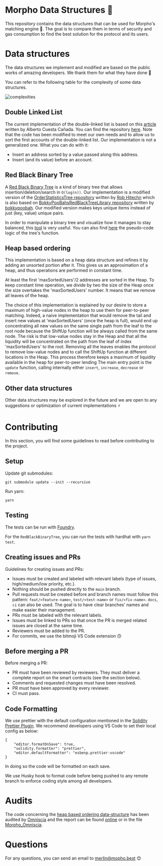 # Morpho Data Structures 🦋

This repository contains the data structures that can be used for Morpho's matching engine 🦋.
The goal is to compare them in terms of security and gas consumption to find the best solution for the protocol and its users.

# Data structures

The data structures we implement and modified are based on the public works of amazing developers. We thank them for what they have done 🙏

You can refer to the following table for the complexity of some data structures.

![complexities](https://devopedia.org/images/article/17/7752.1513922040.jpg)

## Double Linked List

The current implementation of the double-linked list is based on this [article](https://hackernoon.com/a-linked-list-implementation-for-ethereum-deep-dive-oy9432pa) written by Alberto Cuesta Cañada. You can find the repository [here](https://github.com/HQ20/contracts/tree/master/contracts/lists). Note that the code has been modified to meet our own needs and to allow us to sort the first accounts of the double-linked list. Our implementation is not a generalized one.
What you can do with it:

- Insert an address sorted by a value passed along this address.
- Insert (and its value) before an account.

## Red Black Binary Tree

A [Red Black Binary Tree](https://en.wikipedia.org/wiki/Red%E2%80%93black_tree) is a kind of binary tree that allows insertion/deletion/search in `O(log(n))`.
Our implementation is a modified version of the [OrderStatisticsTree repository](https://github.com/rob-Hitchens/OrderStatisticsTree) written by [Rob Hitechn](https://github.com/rob-Hitchens) which is also based on [BokkyPooBahsRedBlackTreeLibrary repository](https://github.com/bokkypoobah/BokkyPooBahsRedBlackTreeLibrary) written by [bokkypoobah](https://github.com/bokkypoobah).
Our modified version makes keys unique items instead of just (key, value) unique pairs.

In order to manipulate a binary tree and visualize how it manages to stay balanced, this [tool](https://www.cs.usfca.edu/~galles/visualization/RedBlack.html) is very useful. You can also find [here](http://ion.uwinnipeg.ca/~ychen2/advancedAD/Red-black%20Tree.pdf) the pseudo-code logic of the tree's function.

## Heap based ordering

This implementation is based on a heap data structure and refines it by adding an unsorted portion after it. This gives us an approximation of a heap, and thus operations are performed in constant time.

At least the first 'maxSortedUsers'/2 addresses are sorted in the Heap. To keep constant time operation, we divide by two the size of the Heap once the size overtakes the 'maxSortedUsers' number. It means that we remove all leaves of the heap.

The choice of this implementation is explained by our desire to store a maximum of high-value nodes in the heap to use them for peer-to-peer matching.
Indeed, a naive implementation that would remove the tail and insert new values at 'maxSortedUsers' (once the heap is full), would end up concentrating all new values on the same single path from the leaf to the root node because the ShiftUp function will be always called from the same node. The risk is that low-value nodes stay in the Heap and that all the liquidity will be concentrated on the path from the leaf of index 'maxSortedUsers' to the root.
Removing all the leaves enables the protocol to remove low-value nodes and to call the ShiftUp function at different locations in the Heap. This process therefore keeps a maximum of liquidity available in the heap for peer-to-peer lending
The main entry point is the `update` function, calling internally either `insert`, `increase`, `decrease` or `remove`.

## Other data structures

Other data structures may be explored in the future and we are open to any suggestions or optimization of current implementations ⚡️

# Contributing

In this section, you will find some guidelines to read before contributing to the project.

## Setup

Update git submodules:

```
git submodule update --init --recursive
```

Run yarn:

```
yarn
```

## Testing

The tests can be run with [Foundry](https://github.com/foundry-rs/foundry).

For the `RedBlackBinaryTree`, you can run the tests with hardhat with `yarn test`.

## Creating issues and PRs

Guidelines for creating issues and PRs:

- Issues must be created and labeled with relevant labels (type of issues, high/medium/low priority, etc.).
- Nothing should be pushed directly to the `main` branch.
- Pull requests must be created before and branch names must follow this pattern: `feat/<feature-name>`, `test/<test-name>` or `fix/<fix-name>`. `docs`, `ci` can also be used. The goal is to have clear branches' names and make easier their management.
- PRs must be labeled with the relevant labels.
- Issues must be linked to PRs so that once the PR is merged related issues are closed at the same time.
- Reviewers must be added to the PR.
- For commits, we use the bitmoji VS Code extension 🙃

## Before merging a PR

Before merging a PR:

- PR must have been reviewed by reviewers. They must deliver a complete report on the smart contracts (see the section below).
- Comments and requested changes must have been resolved.
- PR must have been approved by every reviewer.
- CI must pass.

## Code Formatting

We use prettier with the default configuration mentioned in the [Solidity Prettier Plugin](https://github.com/prettier-solidity/prettier-plugin-solidity).
We recommend developers using VS Code to set their local config as below:

```
{
	"editor.formatOnSave": true,
	"solidity.formatter": "prettier",
	"editor.defaultFormatter": "esbenp.prettier-vscode"
}
```

In doing so the code will be formatted on each save.

We use Husky hook to format code before being pushed to any remote branch to enforce coding style among all developers.

# Audits

The code concerning the [heap based ordering data-structure](./contracts/HeapOrdering.sol) has been audited by [Omniscia](https://omniscia.io) and the report can be found [online](https://omniscia.io/reports/morpho-heap-ordering-structure/) or in the file [Morpho_Omniscia](./audits/Morpho_Omniscia.pdf).

# Questions

For any questions, you can send an email to [merlin@mopho.best](mailto:merlin@morpho.best) 😊
